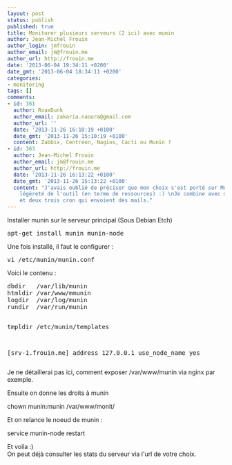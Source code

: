 ```yaml
---
layout: post
status: publish
published: true
title: Monitorer plusieurs serveurs (2 ici) avec munin
author: Jean-Michel Frouin
author_login: jmfrouin
author_email: jm@frouin.me
author_url: http://frouin.me
date: '2013-06-04 19:34:11 +0200'
date_gmt: '2013-06-04 18:34:11 +0200'
categories:
- monitoring
tags: []
comments:
- id: 361
  author: RoaxDunk
  author_email: zakaria.naoura@gmail.com
  author_url: ''
  date: '2013-11-26 16:10:19 +0100'
  date_gmt: '2013-11-26 15:10:19 +0100'
  content: Zabbix, Centreon, Nagios, Cacti ou Munin ?
- id: 363
  author: Jean-Michel Frouin
  author_email: jm@frouin.me
  author_url: http://frouin.me
  date: '2013-11-26 16:13:22 +0100'
  date_gmt: '2013-11-26 15:13:22 +0100'
  content: "J'avais oublié de préciser que mon choix s'est porté sur Munin pour la
    légèreté de l'outil (en terme de ressources) :) \nJe combine avec monit, m/monit
    et deux trois cron qui envoient des mails."
---
```

<p>Installer munin sur le serveur principal (Sous Debian Etch)</p>
<pre class="brush:shell">apt-get install munin munin-node</pre>
<p>Une fois installé, il faut le configurer :</p>
<pre class="brush:shell">vi /etc/munin/munin.conf</pre>
<p>Voici le contenu :</p>
<pre class="brush:plain">dbdir   /var/lib/munin
htmldir /var/www/mmunin
logdir  /var/log/munin
rundir  /var/run/munin

tmpldir /etc/munin/templates

[srv-1.frouin.me]
    address 127.0.0.1
    use_node_name yes
</pre>
<p>Je ne détaillerai pas ici, comment exposer /var/www/munin via nginx par exemple.</p>
<p>Ensuite on donne les droits à munin</p>
<p>chown munin:munin /var/www/monit/</p>
<p>Et on relance le noeud de munin :</p>
<p>service munin-node restart</p>
<p>Et voila :)<br />
On peut déjà consulter les stats du serveur via l'url de votre choix.</p>
